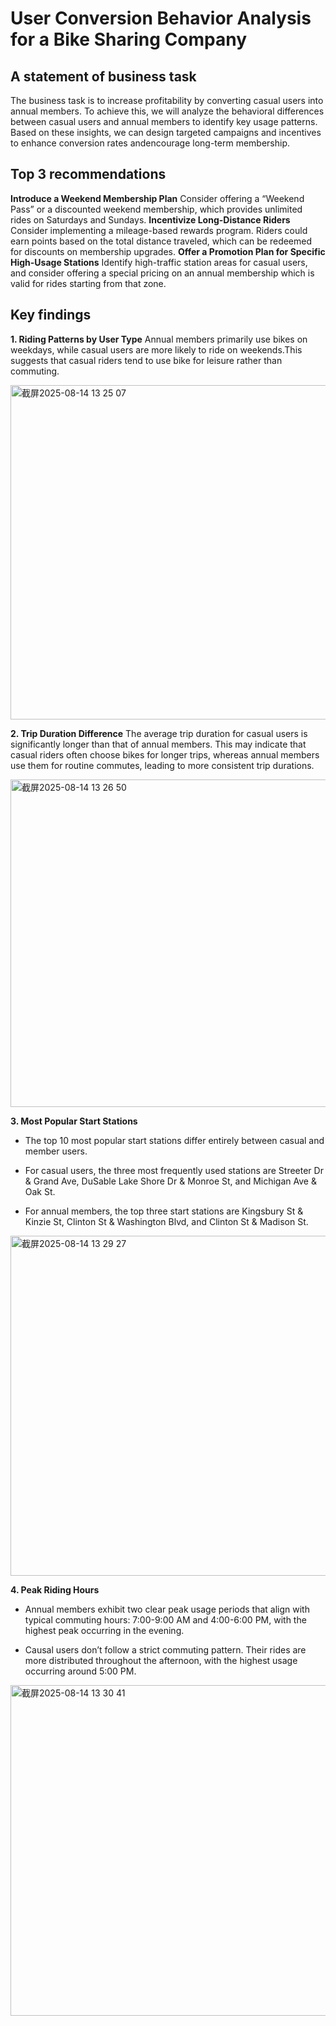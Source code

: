# User Conversion Behavior Analysis for a Bike Sharing Company
## A statement of business task
The business task is to increase profitability by converting casual users into annual members. To achieve this, we will analyze the behavioral differences between casual users and annual members to identify key usage patterns. Based on these insights, we can design targeted campaigns and incentives to enhance conversion rates andencourage long-term membership.

## Top 3 recommendations
**Introduce a Weekend Membership Plan**
Consider offering a “Weekend Pass” or a discounted weekend membership, which provides unlimited
rides on Saturdays and Sundays.
**Incentivize Long-Distance Riders**
Consider implementing a mileage-based rewards program. Riders could earn points based on the total
distance traveled, which can be redeemed for discounts on membership upgrades.
**Offer a Promotion Plan for Specific High-Usage Stations**
Identify high-traffic station areas for casual users, and consider offering a special pricing on an annual
membership which is valid for rides starting from that zone.

## Key findings
**1. Riding Patterns by User Type**
Annual members primarily use bikes on weekdays, while casual users are more likely to ride on weekends.This suggests that casual riders tend to use bike for leisure rather than commuting.

<img width="776" height="535" alt="截屏2025-08-14 13 25 07" src="https://github.com/user-attachments/assets/fac97952-88fb-47c2-b39e-7e21e1297153" />

**2. Trip Duration Difference**
The average trip duration for casual users is significantly longer than that of annual members. This may indicate that casual riders often choose bikes for longer trips, whereas annual members use them for routine commutes, leading to more consistent trip durations.

<img width="778" height="524" alt="截屏2025-08-14 13 26 50" src="https://github.com/user-attachments/assets/cfebd3b6-f83d-4560-9668-21d9727250f9" />

**3. Most Popular Start Stations**

* The top 10 most popular start stations differ entirely between casual and member users.

* For casual users, the three most frequently used stations are Streeter Dr & Grand Ave, DuSable Lake Shore Dr & Monroe St, and Michigan Ave & Oak St.

* For annual members, the top three start stations are Kingsbury St & Kinzie St, Clinton St & Washington Blvd, and Clinton St & Madison St.

<img width="807" height="544" alt="截屏2025-08-14 13 29 27" src="https://github.com/user-attachments/assets/869a81fc-79e1-4fc6-8936-70c22a8937bf" />

**4. Peak Riding Hours**

* Annual members exhibit two clear peak usage periods that align with typical commuting hours: 7:00-9:00 AM and 4:00-6:00 PM, with the highest peak occurring in the evening.

* Causal users don’t follow a strict commuting pattern. Their rides are more distributed throughout the afternoon, with the highest usage occurring around 5:00 PM.

<img width="795" height="529" alt="截屏2025-08-14 13 30 41" src="https://github.com/user-attachments/assets/e5b53da2-bc9b-4e89-af85-fd8bd6823e2f" />
 
